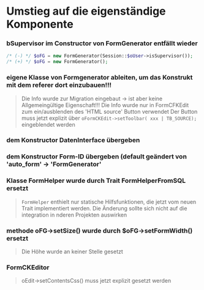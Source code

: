 # Umstieg auf die eigenständige Komponente

### bSupervisor im Constructor von FormGenerator entfällt wieder
```php
/* (-) */ $oFG = new FormGenerator(Session::$oUser->isSupervisor());
/* (+) */ $oFG = new FormGenerator();
```

### eigene Klasse von Formgenerator ableiten, um das Konstrukt mit dem referer dort einzubauen!!!

> Die Info wurde zur Migration eingebaut -> ist aber keine Allgemeingültige Eigenschaft!!!
> Die Info wurde nur in FormCFKEdit zum ein/ausblenden des 'HTML source' Button verwendet
> Der Button muss jetzt explizit über `oFormCKEdit->setToolbar( xxx | TB_SOURCE);` eingeblendet werden

### dem Konstructor DatenInterface übergeben

### dem Konstructor Form-ID übergeben (default geändert von 'auto_form' -> 'FormGenerator'

### Klasse FormHelper wurde durch Trait FormHelperFromSQL ersetzt
> `FormHelper` enthielt nur statische Hilfsfunktionen, die jetzt vom neuen Trait implementiert
> werden. Die Änderung sollte sich nicht auf die integration in nderen Projekten auswirken

### methode oFG->setSize() wurde durch $oFG->setFormWidth() ersetzt
> Die Höhe wurde an keiner Stelle gesetzt

### FormCKEditor
> oEdit->setContentsCss() muss jetzt explizit gesetzt werden


